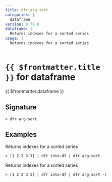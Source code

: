 ```yaml
---
title: dfr arg-sort
categories: |
  dataframe
version: 0.76.0
dataframe: |
  Returns indexes for a sorted series
usage: |
  Returns indexes for a sorted series
---
```


# <code>{{ $frontmatter.title }}</code> for dataframe

<div class='command-title'>{{ $frontmatter.dataframe }}</div>

## Signature

```> dfr arg-sort ```

## Examples

Returns indexes for a sorted series
```shell
> [1 2 2 3 3] | dfr into-df | dfr arg-sort
```

Returns indexes for a sorted series
```shell
> [1 2 2 3 3] | dfr into-df | dfr arg-sort -r
```
